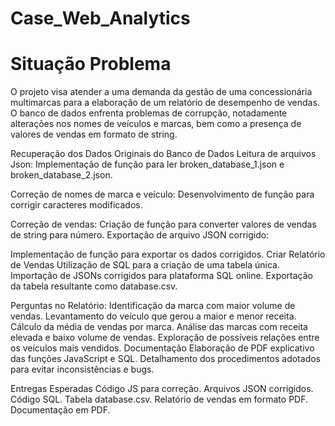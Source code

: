 # Case_Web_Analytics

# Situação Problema
O projeto visa atender a uma demanda da gestão de uma concessionária multimarcas para a elaboração de um relatório de desempenho de vendas. O banco de dados enfrenta problemas de corrupção, notadamente alterações nos nomes de veículos e marcas, bem como a presença de valores de vendas em formato de string.

Recuperação dos Dados Originais do Banco de Dados
Leitura de arquivos Json:
Implementação de função para ler broken_database_1.json e broken_database_2.json.

Correção de nomes de marca e veículo:
Desenvolvimento de função para corrigir caracteres modificados.

Correção de vendas:
Criação de função para converter valores de vendas de string para número.
Exportação de arquivo JSON corrigido:

Implementação de função para exportar os dados corrigidos.
Criar Relatório de Vendas
Utilização de SQL para a criação de uma tabela única.
Importação de JSONs corrigidos para plataforma SQL online.
Exportação da tabela resultante como database.csv.

Perguntas no Relatório:
Identificação da marca com maior volume de vendas.
Levantamento do veículo que gerou a maior e menor receita.
Cálculo da média de vendas por marca.
Análise das marcas com receita elevada e baixo volume de vendas.
Exploração de possíveis relações entre os veículos mais vendidos.
Documentação
Elaboração de PDF explicativo das funções JavaScript e SQL.
Detalhamento dos procedimentos adotados para evitar inconsistências e bugs.

Entregas Esperadas
Código JS para correção.
Arquivos JSON corrigidos.
Código SQL.
Tabela database.csv.
Relatório de vendas em formato PDF.
Documentação em PDF.
